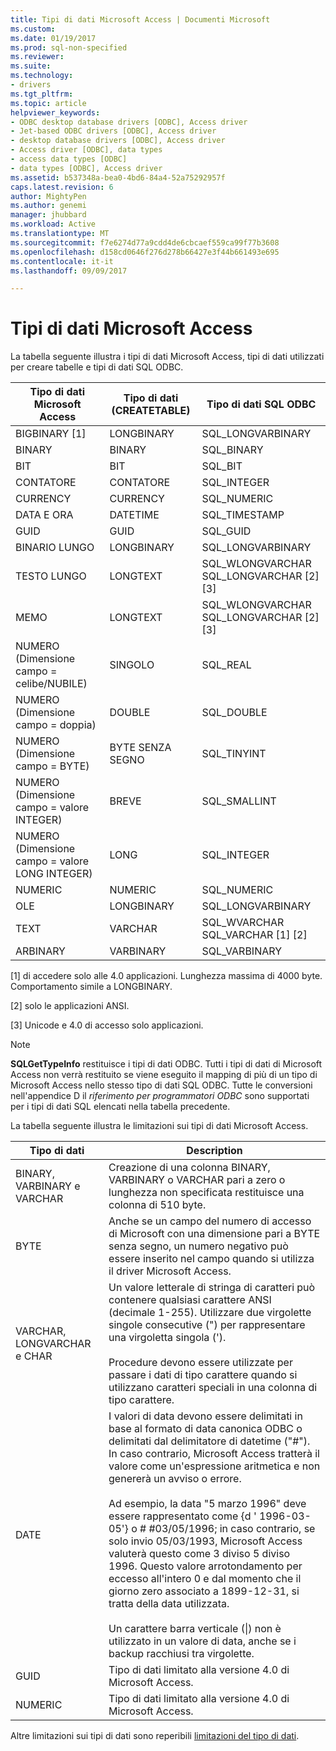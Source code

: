 ```yaml
---
title: Tipi di dati Microsoft Access | Documenti Microsoft
ms.custom: 
ms.date: 01/19/2017
ms.prod: sql-non-specified
ms.reviewer: 
ms.suite: 
ms.technology:
- drivers
ms.tgt_pltfrm: 
ms.topic: article
helpviewer_keywords:
- ODBC desktop database drivers [ODBC], Access driver
- Jet-based ODBC drivers [ODBC], Access driver
- desktop database drivers [ODBC], Access driver
- Access driver [ODBC], data types
- access data types [ODBC]
- data types [ODBC], Access driver
ms.assetid: b537348a-bea0-4bd6-84a4-52a75292957f
caps.latest.revision: 6
author: MightyPen
ms.author: genemi
manager: jhubbard
ms.workload: Active
ms.translationtype: MT
ms.sourcegitcommit: f7e6274d77a9cdd4de6cbcaef559ca99f77b3608
ms.openlocfilehash: d158cd0646f276d278b66427e3f44b661493e695
ms.contentlocale: it-it
ms.lasthandoff: 09/09/2017

---
```

# <a name="microsoft-access-data-types"></a>Tipi di dati Microsoft Access
La tabella seguente illustra i tipi di dati Microsoft Access, tipi di dati utilizzati per creare tabelle e tipi di dati SQL ODBC.  
  
|Tipo di dati Microsoft Access|Tipo di dati (CREATETABLE)|Tipo di dati SQL ODBC|  
|--------------------------------|-------------------------------|------------------------|  
|BIGBINARY [1]|LONGBINARY|SQL_LONGVARBINARY|  
|BINARY|BINARY|SQL_BINARY|  
|BIT|BIT|SQL_BIT|  
|CONTATORE|CONTATORE|SQL_INTEGER|  
|CURRENCY|CURRENCY|SQL_NUMERIC|  
|DATA E ORA|DATETIME|SQL_TIMESTAMP|  
|GUID|GUID|SQL_GUID|  
|BINARIO LUNGO|LONGBINARY|SQL_LONGVARBINARY|  
|TESTO LUNGO|LONGTEXT|SQL_WLONGVARCHAR SQL_LONGVARCHAR [2] [3]|  
|MEMO|LONGTEXT|SQL_WLONGVARCHAR SQL_LONGVARCHAR [2] [3]|  
|NUMERO (Dimensione campo = celibe/NUBILE)|SINGOLO|SQL_REAL|  
|NUMERO (Dimensione campo = doppia)|DOUBLE|SQL_DOUBLE|  
|NUMERO (Dimensione campo = BYTE)|BYTE SENZA SEGNO|SQL_TINYINT|  
|NUMERO (Dimensione campo = valore INTEGER)|BREVE|SQL_SMALLINT|  
|NUMERO (Dimensione campo = valore LONG INTEGER)|LONG|SQL_INTEGER|  
|NUMERIC|NUMERIC|SQL_NUMERIC|  
|OLE|LONGBINARY|SQL_LONGVARBINARY|  
|TEXT|VARCHAR|SQL_WVARCHAR SQL_VARCHAR [1] [2]|  
ARBINARY|VARBINARY|SQL_VARBINARY|  
  
 [1] di accedere solo alle 4.0 applicazioni. Lunghezza massima di 4000 byte. Comportamento simile a LONGBINARY.  
  
 [2] solo le applicazioni ANSI.  
  
 [3] Unicode e 4.0 di accesso solo applicazioni.  
  
> [!NOTE]  
>  **SQLGetTypeInfo** restituisce i tipi di dati ODBC. Tutti i tipi di dati di Microsoft Access non verrà restituito se viene eseguito il mapping di più di un tipo di Microsoft Access nello stesso tipo di dati SQL ODBC. Tutte le conversioni nell'appendice D il *riferimento per programmatori ODBC* sono supportati per i tipi di dati SQL elencati nella tabella precedente.  
  
 La tabella seguente illustra le limitazioni sui tipi di dati Microsoft Access.  
  
|Tipo di dati|Description|  
|---------------|-----------------|  
|BINARY, VARBINARY e VARCHAR|Creazione di una colonna BINARY, VARBINARY o VARCHAR pari a zero o lunghezza non specificata restituisce una colonna di 510 byte.|  
|BYTE|Anche se un campo del numero di accesso di Microsoft con una dimensione pari a BYTE senza segno, un numero negativo può essere inserito nel campo quando si utilizza il driver Microsoft Access.|  
|VARCHAR, LONGVARCHAR e CHAR|Un valore letterale di stringa di caratteri può contenere qualsiasi carattere ANSI (decimale 1-255). Utilizzare due virgolette singole consecutive (") per rappresentare una virgoletta singola (').<br /><br /> Procedure devono essere utilizzate per passare i dati di tipo carattere quando si utilizzano caratteri speciali in una colonna di tipo carattere.|  
|DATE|I valori di data devono essere delimitati in base al formato di data canonica ODBC o delimitati dal delimitatore di datetime ("#"). In caso contrario, Microsoft Access tratterà il valore come un'espressione aritmetica e non genererà un avviso o errore.<br /><br /> Ad esempio, la data "5 marzo 1996" deve essere rappresentato come {d ' 1996-03-05'} o # #03/05/1996; in caso contrario, se solo invio 05/03/1993, Microsoft Access valuterà questo come 3 diviso 5 diviso 1996. Questo valore arrotondamento per eccesso all'intero 0 e dal momento che il giorno zero associato a 1899-12-31, si tratta della data utilizzata.<br /><br /> Un carattere barra verticale (&#124;) non è utilizzato in un valore di data, anche se i backup racchiusi tra virgolette.|  
|GUID|Tipo di dati limitato alla versione 4.0 di Microsoft Access.|  
|NUMERIC|Tipo di dati limitato alla versione 4.0 di Microsoft Access.|  
  
 Altre limitazioni sui tipi di dati sono reperibili [limitazioni del tipo di dati](../../odbc/microsoft/data-type-limitations.md).

